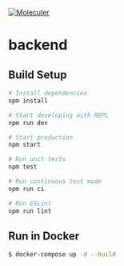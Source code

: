 [![Moleculer](https://img.shields.io/badge/Powered%20by-Moleculer-green.svg?colorB=0e83cd)](https://moleculer.services)

# backend

## Build Setup

``` bash
# Install dependencies
npm install

# Start developing with REPL
npm run dev

# Start production
npm start

# Run unit tests
npm test

# Run continuous test mode
npm run ci

# Run ESLint
npm run lint
```

## Run in Docker

```bash
$ docker-compose up -d --build
```
